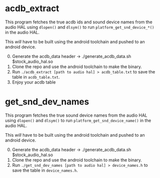 acdb_extract
========

This program fetches the true acdb ids and sound device names from the audio HAL using `dlopen()` and `dlsym()` to
run `platform_get_snd_device_*()` in the audio HAL.

This *will* have to be built using the android toolchain and pushed to an android device.

0. Generate the acdb_data header
   -> ./generate_acdb_data.sh $stock_audio_hal.so
0. Clone the repo and use the android toolchain to make the binary.
0. Run `./acdb_extract [path to audio hal] > acdb_table.txt` to save the table in `acdb_table.txt`.
0. Enjoy your acdb table

get_snd_dev_names
=================

This program fetches the true sound device names from the audio HAL using `dlopen()` and `dlsym()` to
run `platform_get_snd_device_name()` in the audio HAL.

This *will* have to be built using the android toolchain and pushed to an android device.

0. Generate the acdb_data header
   -> ./generate_acdb_data.sh $stock_audio_hal.so
0. Clone the repo and use the android toolchain to make the binary.
0. Run `./get_snd_dev_names [path to audio hal] > device_names.h` to save the table in `device_names.h`.
